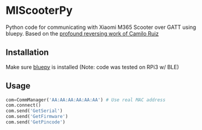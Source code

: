 # MIScooterPy

Python code for communicating with Xiaomi M365 Scooter over GATT using bluepy.
Based on the [profound reversing work of Camilo Ruiz](https://github.com/CamiAlfa/M365-BLE-PROTOCOL/blob/master/protocolo)

## Installation
Make sure [bluepy](https://github.com/IanHarvey/bluepy) is installed
(Note: code was tested on RPi3 w/ BLE)

## Usage

```python
com=CommManager('AA:AA:AA:AA:AA:AA') # Use real MAC address
com.connect()
com.send('GetSerial')
com.send('GetFirmware')
com.send('GetPincode')
```

